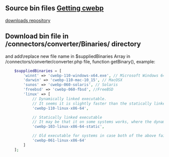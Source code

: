 ## Source bin files [Getting cwebp](https://developers.google.com/speed/webp/docs/precompiled) 
[downloads repository](https://storage.googleapis.com/downloads.webmproject.org/releases/webp/index.html)

## Download bin file in /connectors/converter/Binaries/ directory
and add\replace new file name in $suppliedBinaries Array in /connectors/converter/converter.php file, function getBinary(), example:
```PHP
	$suppliedBinaries = [
		'winnt' => 'cwebp-110-windows-x64.exe', // Microsoft Windows 64bit
		'darwin' => 'cwebp-110-mac-10_15', // MacOSX
		'sunos' => 'cwebp-060-solaris', // Solaris
		'freebsd' => 'cwebp-060-fbsd', //FreeBSD
		'linux' => [
			// Dynamically linked executable.
			// It seems it is slightly faster than the statically linked
			'cwebp-110-linux-x86-64',

			// Statically linked executable
			// It may be that it on some systems works, where the dynamically linked does not (see #196)
			'cwebp-103-linux-x86-64-static',

			// Old executable for systems in case both of the above fails
			'cwebp-061-linux-x86-64'
		]
	];
```

